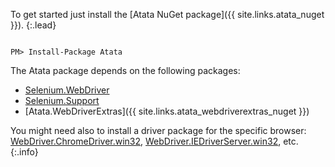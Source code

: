 To get started just install the [Atata NuGet package]({{ site.links.atata_nuget }}).
{:.lead}

<code class="language-nugetpm">
PM> Install-Package Atata
</code>

The Atata package depends on the following packages:

* [Selenium.WebDriver](https://www.nuget.org/packages/Selenium.WebDriver)
* [Selenium.Support](https://www.nuget.org/packages/Selenium.Support)
* [Atata.WebDriverExtras]({{ site.links.atata_webdriverextras_nuget }})

You might need also to install a driver package for the specific browser: [WebDriver.ChromeDriver.win32](https://www.nuget.org/packages/WebDriver.ChromeDriver.win32/), [WebDriver.IEDriverServer.win32](https://www.nuget.org/packages/WebDriver.IEDriverServer.win32/), etc.
{:.info}